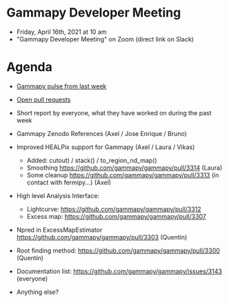 # Gammapy Developer Meeting

* Friday, April 16th, 2021 at 10 am
* "Gammapy Developer Meeting" on Zoom (direct link on Slack)
# Agenda

* [Gammapy pulse from last week](https://github.com/gammapy/gammapy/pulse)
* [Open pull requests](https://github.com/gammapy/gammapy/pulls)
* Short report by everyone, what they have worked on during the past week 


* Gammapy Zenodo References (Axel / Jose Enrique / Bruno)
* Improved HEALPix support for Gammapy (Axel / Laura / Vikas)
    - Added: cutout) / stack() / to_region_nd_map()
    - Smoothing https://github.com/gammapy/gammapy/pull/3314 (Laura)
    - Some cleanup https://github.com/gammapy/gammapy/pull/3313 (in contact with fermipy...) (Axel)
 * High level Analysis Interface:
     - Lightcurve: https://github.com/gammapy/gammapy/pull/3312
     - Excess map: https://github.com/gammapy/gammapy/pull/3307
     
 * Npred in ExcessMapEstimator https://github.com/gammapy/gammapy/pull/3303 (Quentin)
 * Root finding method: https://github.com/gammapy/gammapy/pull/3300 (Quentin)
 
* Documentation list: https://github.com/gammapy/gammapy/issues/3143 (everyone)
* Anything else?
